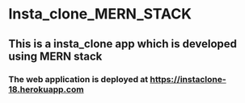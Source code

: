# Insta_clone_MERN_STACK

## This is a insta_clone app which is developed using MERN stack 

### The web application is deployed at https://instaclone-18.herokuapp.com

